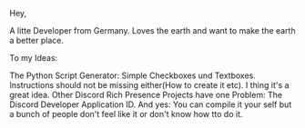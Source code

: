 Hey,

A litte Developer from Germany. Loves the earth and want to make the earth a better place.


To my Ideas:

The Python Script Generator:
Simple Checkboxes und Textboxes. Instructions should not be missing either(How to create it etc). I thing it's a great idea.
Other Discord Rich Presence Projects have one Problem: The Discord Developer Application ID. And yes: 
You can compile it your self but a bunch of people don't feel like it or don't know how tto do it.
